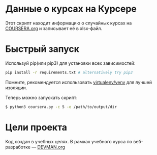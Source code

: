 # Данные о курсах на Курсере

Этот скрипт находит информацию о случайных курсах на [COURSERA.org](https://www.coursera.org) и записывает её в xlsx-файл.

# Быстрый запуск
Используй pip(или pip3) для установки всех зависимостей:

```bash
pip install -r requirements.txt # alternatively try pip3
```

Помните, рекомендуется использовать [virtualenv/venv](https://devman.org/encyclopedia/pip/pip_virtualenv/) для лучшей изоляции.

Теперь можно запускать скрипт:

```bash
$ python3 coursera.py -c 5 -o /path/to/output/dir
```

# Цели проекта

Код создан в учебных целях. В рамках учебного курса по веб-разработке ― [DEVMAN.org](https://devman.org)